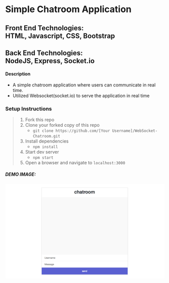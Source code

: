 # Simple Chatroom Application

## Front End Technologies:</br>HTML, Javascript, CSS, Bootstrap
## Back End Technologies:</br>NodeJS, Express, Socket.io

#### Description

- A simple chatroom application where users can communicate in real time.
- Utilized Websocket(socket.io) to serve the application in real time

### Setup Instructions

> 1. Fork this repo
> 2. Clone your forked copy of this repo
>    - `git clone https://github.com/[Your Username]/WebSocket-Chatroom.git`
> 3. Install dependencies 
>    - `npm install`
> 4. Start dev server
>    - `npm start`
> 5. Open a browser and navigate to `localhost:3000`


##### DEMO IMAGE: 
![alt text](/second.png "When in action")